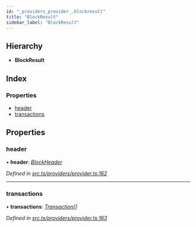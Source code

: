 ```yaml
---
id: "_providers_provider_.blockresult"
title: "BlockResult"
sidebar_label: "BlockResult"
---
```


## Hierarchy

* **BlockResult**

## Index

### Properties

* [header](_providers_provider_.blockresult.md#header)
* [transactions](_providers_provider_.blockresult.md#transactions)

## Properties

###  header

• **header**: *[BlockHeader](_providers_provider_.blockheader.md)*

*Defined in [src.ts/providers/provider.ts:162](https://github.com/nearprotocol/nearlib/blob/2987fdb/src.ts/providers/provider.ts#L162)*

___

###  transactions

• **transactions**: *[Transaction](_providers_provider_.transaction.md)[]*

*Defined in [src.ts/providers/provider.ts:163](https://github.com/nearprotocol/nearlib/blob/2987fdb/src.ts/providers/provider.ts#L163)*
